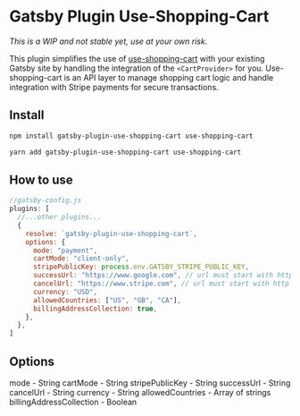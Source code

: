 # Gatsby Plugin Use-Shopping-Cart

_This is a WIP and not stable yet, use at your own risk._

This plugin simplifies the use of [use-shopping-cart](https://useshoppingcart.com/) with your existing Gatsby site by handling the integration of the `<CartProvider>` for you. Use-shopping-cart is an API layer to manage shopping cart logic and handle integration with Stripe payments for secure transactions.

## Install

```sh
npm install gatsby-plugin-use-shopping-cart use-shopping-cart
```

```sh
yarn add gatsby-plugin-use-shopping-cart use-shopping-cart
```

## How to use

```js
//gatsby-config.js
plugins: [
  //...other plugins...
  {
    resolve: `gatsby-plugin-use-shopping-cart`,
    options: {
      mode: "payment",
      cartMode: "client-only",
      stripePublicKey: process.env.GATSBY_STRIPE_PUBLIC_KEY,
      successUrl: "https://www.google.com", // url must start with http or https
      cancelUrl: "https://www.stripe.com", // url must start with http or https
      currency: "USD",
      allowedCountries: ["US", "GB", "CA"],
      billingAddressCollection: true,
    },
  },
]
```

## Options

mode - String
cartMode - String
stripePublicKey - String
successUrl - String
cancelUrl - String
currency - String
allowedCountries - Array of strings
billingAddressCollection - Boolean
